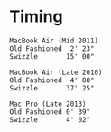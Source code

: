 # Timing

	MacBook Air (Mid 2011)  
	Old Fashioned  2' 23"  
	Swizzle       15' 00"  

	MacBook Air (Late 2010)  
	Old Fashioned  4' 08"  
	Swizzle       37' 25"
	
	Mac Pro (Late 2013)
	Old Fashioned 0' 39"
	Swizzle       4' 02"

